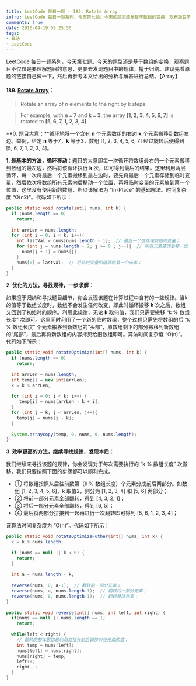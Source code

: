 ```yaml
---
title: LeetCode 每日一题 - 189. Rotate Array
intro: LeetCode 每日一题系列，今天第七题。今天的题型还是基于数组的变换，观察题目不仅仅是要理解题目的意思，更要去发现题目中的规律，擅于归纳。建议先看原题的链接自己做一下，然后再参考本文给出的分析与解答进行总结。【Array】
comments: true
date: 2016-04-19 09:25:56
tags:
- 算法
- LeetCode
---
```


LeetCode 每日一题系列，今天第七题。今天的题型还是基于数组的变换，观察题目不仅仅是要理解题目的意思，更要去发现题目中的规律，擅于归纳。建议先看原题的链接自己做一下，然后再参考本文给出的分析与解答进行总结。【Array】

#### 189. [Rotate Array](https://leetcode.com/problems/rotate-array/)：


> Rotate an array of n elements to the right by k steps.

> For example, with **n = 7** and **k = 3**, the array **[1, 2, 3, 4, 5, 6, 7]** is rotated to **[5, 6, 7, 1, 2, 3, 4]**.

**0. 题目大意：**循环地将一个含有 **n** 个元素数组的右边 **k** 个元素搬移到数组左边。举例，给定 **n** 等于7，**k** 等于3，数组 [1, 2, 3, 4, 5, 6, 7] 经过旋转后便得到 [5, 6, 7, 1, 2, 3, 4]。



**1. 最基本的方法，循环移动**：题目的大意即每一次循环将数组最右的一个元素搬移到数组的最左边，然后将该循环执行 **k** 次，即可得到最后的结果。这里利用两层循环，每一次将最后一个元素搬移到最左边时，要先将最后一个元素存储到临时变量，然后依次将数组所有元素向后移动一个位置，再将临时变量的元素放到第一个位置，这里没有使用新的数组，所以该解法为 “In-Place” 的基础解法。时间复杂度 “O(n2)”。代码如下所示：

```java
public static void rotate(int[] nums, int k) {
  if (nums.length == 0)
    return;
    
  int arrLen = nums.length;
  for (int i = 0; i < k; i++){
    int lastVal = nums[nums.length - 1];  // 最后一个值存储到临时变量；
    for (int j = nums.length - 2; j >= 0 ; j--){  // 所有元素依次后移一位；
      nums[j + 1] = nums[j]; 
    }
    nums[0] = lastVal;  // 将临时变量的值赋给第一个元素；
  }
}
```


**2. 优化的方法，寻找规律，一步求解：**

如果擅于归纳和寻找题目细节，你会发现该题在计算过程中含有的一些规律。当k的值等于数组长度时，数组不会发生任何改变，即此时循环搬移 **k** 次之后，数组又回到了初始时的顺序。利用此规律，无论 **k** 取何值，我们只需要搬移 “k % 数组长度” 次即可。这里同时利用了一个新的临时数组，整个过程只需先将数组的后 “k % 数组长度” 个元素搬移到新数组的“头部”，原数组剩下的部分搬移到新数组的“尾部”，最后再将新数组的内容拷贝给旧数组即可。算法时间复杂度 “O(n)”。代码如下所示：

```java
public static void rotateOptimize(int[] nums, int k) {
  if (nums.length == 0)
    return;
    
  int arrLen = nums.length;
  int temp[] = new int[arrLen];
  k = k % arrLen;
  
  for (int i = 0; i < k; i++) {
     temp[i] = nums[arrLen - k + i];
  }
  for (int j = k; j < arrLen; j++){ 
    temp[j] = nums[j - k];
  }
  
  System.arraycopy(temp, 0, nums, 0, nums.length);
}
```


**3. 效率更高的方法，继续寻找规律，发现本质：**

我们继续来寻找该题的规律，你会发现对于每次需要执行的 “k % 数组长度” 次搬移，我们只要按照下面的步骤都可以顺利完成。

* ① 将数组按照从后往前数第（k % 数组长度）个元素分成前后两部分。如数组 [1, 2, 3, 4, 5, 6]，k 取值2，则分为 [1, 2, 3, 4] 和 [5, 6] 两部分；
* ② 将前一部分元素全部翻转，得到 [4, 3, 2, 1]；
* ③ 将后一部分元素全部翻转，得到 [6, 5]；
* ④ 最后将两部分拼接到一起再进行一次翻转即可得到 [5, 6, 1, 2, 3, 4]；

该算法时间复杂度为 “O(n)”。代码如下所示：

```java
public static void rotateOptimizeFuther(int[] nums, int k) {
  k = k % nums.length;
 
  if (nums == null || k < 0) {
    return;
  }
 
  int a = nums.length - k; 
 
  reverse(nums, 0, a-1);  // 翻转前一部分元素；
  reverse(nums, a, nums.length-1);  // 翻转后一部分元素；
  reverse(nums, 0, nums.length-1);  // 翻转整体元素；
}
 
public static void reverse(int[] nums, int left, int right) {
  if(nums == null || nums.length == 1) 
    return;
 
  while(left < right) {
    // 翻转的整体思路是利用双指针前后调换对应元素的值；
    int temp = nums[left];
    nums[left] = nums[right];
    nums[right] = temp;
    left++;
    right--;
  }   
}
```
